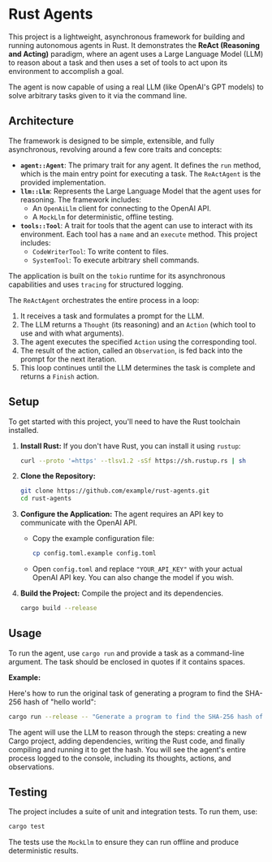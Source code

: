 # Rust Agents

This project is a lightweight, asynchronous framework for building and running autonomous agents in Rust. It demonstrates the **ReAct (Reasoning and Acting)** paradigm, where an agent uses a Large Language Model (LLM) to reason about a task and then uses a set of tools to act upon its environment to accomplish a goal.

The agent is now capable of using a real LLM (like OpenAI's GPT models) to solve arbitrary tasks given to it via the command line.

## Architecture

The framework is designed to be simple, extensible, and fully asynchronous, revolving around a few core traits and concepts:

-   **`agent::Agent`**: The primary trait for any agent. It defines the `run` method, which is the main entry point for executing a task. The `ReActAgent` is the provided implementation.
-   **`llm::Llm`**: Represents the Large Language Model that the agent uses for reasoning. The framework includes:
    -   An `OpenAiLlm` client for connecting to the OpenAI API.
    -   A `MockLlm` for deterministic, offline testing.
-   **`tools::Tool`**: A trait for tools that the agent can use to interact with its environment. Each tool has a `name` and an `execute` method. This project includes:
    -   `CodeWriterTool`: To write content to files.
    -   `SystemTool`: To execute arbitrary shell commands.

The application is built on the `tokio` runtime for its asynchronous capabilities and uses `tracing` for structured logging.

The `ReActAgent` orchestrates the entire process in a loop:
1.  It receives a task and formulates a prompt for the LLM.
2.  The LLM returns a `Thought` (its reasoning) and an `Action` (which tool to use and with what arguments).
3.  The agent executes the specified `Action` using the corresponding tool.
4.  The result of the action, called an `Observation`, is fed back into the prompt for the next iteration.
5.  This loop continues until the LLM determines the task is complete and returns a `Finish` action.

## Setup

To get started with this project, you'll need to have the Rust toolchain installed.

1.  **Install Rust:**
    If you don't have Rust, you can install it using `rustup`:
    ```bash
    curl --proto '=https' --tlsv1.2 -sSf https://sh.rustup.rs | sh
    ```

2.  **Clone the Repository:**
    ```bash
    git clone https://github.com/example/rust-agents.git
    cd rust-agents
    ```

3.  **Configure the Application:**
    The agent requires an API key to communicate with the OpenAI API.
    -   Copy the example configuration file:
        ```bash
        cp config.toml.example config.toml
        ```
    -   Open `config.toml` and replace `"YOUR_API_KEY"` with your actual OpenAI API key. You can also change the model if you wish.

4.  **Build the Project:**
    Compile the project and its dependencies.
    ```bash
    cargo build --release
    ```

## Usage

To run the agent, use `cargo run` and provide a task as a command-line argument. The task should be enclosed in quotes if it contains spaces.

**Example:**

Here's how to run the original task of generating a program to find the SHA-256 hash of "hello world":

```bash
cargo run --release -- "Generate a program to find the SHA-256 hash of 'hello world'"
```

The agent will use the LLM to reason through the steps: creating a new Cargo project, adding dependencies, writing the Rust code, and finally compiling and running it to get the hash. You will see the agent's entire process logged to the console, including its thoughts, actions, and observations.

## Testing

The project includes a suite of unit and integration tests. To run them, use:
```bash
cargo test
```
The tests use the `MockLlm` to ensure they can run offline and produce deterministic results.